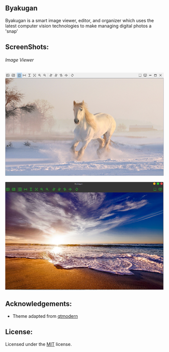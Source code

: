 
## Byakugan  <a name="summary "></a>
Byakugan is a smart image viewer, editor, and organizer which uses the latest 
computer vision technologies to make managing digital photos a 'snap'

## ScreenShots:<a name="screenShots"></a>

###### Image Viewer
![Image Viewer](./assets/viewer1.PNG)
<br /><br />
![Image Viewer](./assets/viewer2.PNG)

## Acknowledgements:<a name="acknowledgements"></a>
- Theme adapted from [qtmodern](https://github.com/gmarull/qtmodern)

## License:<a name="license"></a>

Licensed under the [MIT](LICENSE.txt) license.